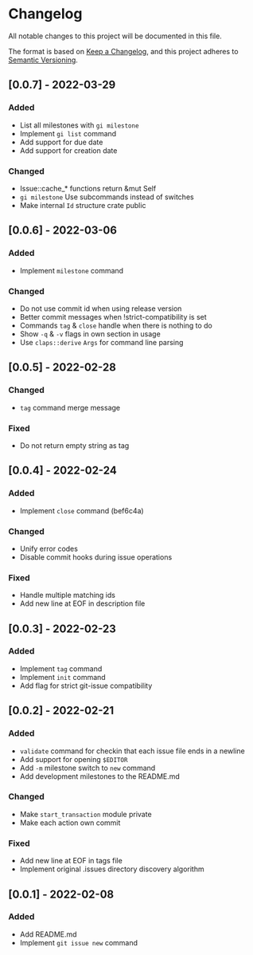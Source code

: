 # Changelog

All notable changes to this project will be documented in this file.

The format is based on [Keep a Changelog](https://keepachangelog.com/en/1.0.0/),
and this project adheres to [Semantic Versioning](https://semver.org/spec/v2.0.0.html).

## [0.0.7] - 2022-03-29

### Added

- List all milestones with `gi milestone`
- Implement `gi list` command
- Add support for due date
- Add support for creation date

### Changed

- Issue::cache_* functions return &mut Self
- `gi milestone` Use subcommands instead of switches
- Make internal `Id` structure crate public

## [0.0.6] - 2022-03-06

### Added

- Implement `milestone` command

### Changed

- Do not use commit id when using release version
- Better commit messages when !strict-compatibility is set
- Commands `tag` & `close` handle when there is nothing to do
- Show `-q` & `-v` flags in own section in usage
- Use `claps::derive` `Args` for command line parsing

## [0.0.5] - 2022-02-28

### Changed

- `tag` command merge message

### Fixed

- Do not return empty string as tag

## [0.0.4] - 2022-02-24

### Added

- Implement `close` command (bef6c4a)

### Changed

- Unify error codes
- Disable commit hooks during issue operations

### Fixed

- Handle multiple matching ids
- Add new line at EOF in description file

## [0.0.3] - 2022-02-23

### Added

- Implement `tag` command
- Implement `init` command
- Add flag for strict git-issue compatibility

## [0.0.2] - 2022-02-21

### Added

- `validate` command for checkin that each issue file ends in a newline
- Add support for opening `$EDITOR`
- Add `-m` milestone switch to `new` command
- Add development milestones to the README.md

### Changed

- Make `start_transaction` module private
- Make each action own commit

### Fixed

- Add new line at EOF in tags file
- Implement original .issues directory discovery algorithm

## [0.0.1] - 2022-02-08

### Added

- Add README.md
- Implement `git issue new` command
